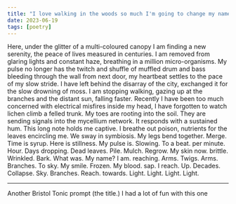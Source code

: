 ```yaml
---
title: "I love walking in the woods so much I'm going to change my name to Forest"
date: 2023-06-19
tags: [poetry]
---
```


Here, under the glitter of a multi-coloured canopy I am finding a new serenity, the peace of lives measured in centuries. I am removed from glaring lights and constant haze, breathing in a million micro-organisms. My pulse no longer has the twitch and shuffle of muffled drum and bass bleeding through the wall from next door, my heartbeat settles to the pace of my slow stride. I have left behind the disarray of the city, exchanged it for the slow drowning of moss. I am stopping walking, gazing up at the branches and the distant sun, falling faster. Recently I have been too much concerned with electrical misfires inside my head, I have forgotten to watch lichen climb a felled trunk. My toes are rooting into the soil. They are sending signals into the mycellium network. It responds with a sustained hum. This long note holds me captive. I breathe out poison, nutrients for the leaves encircling me. We sway in symbiosis. My legs bend together. Merge. Time is syrup. Here is stillness. My pulse is. Slowing. To a beat. per minute. Hour. Days dropping. Dead leaves. Pile. Mulch. Regrow. My skin now. brittle. Wrinkled. Bark. What was. My name? I am. reaching. Arms. Twigs. Arms. Branches. To sky. My smile. Frozen. My blood. sap. I reach. Up. Decades. Collapse. Sky. Branches. Reach. towards. Light. Light. Light. Light. 

***

Another Bristol Tonic prompt (the title.) I had a lot of fun with this one